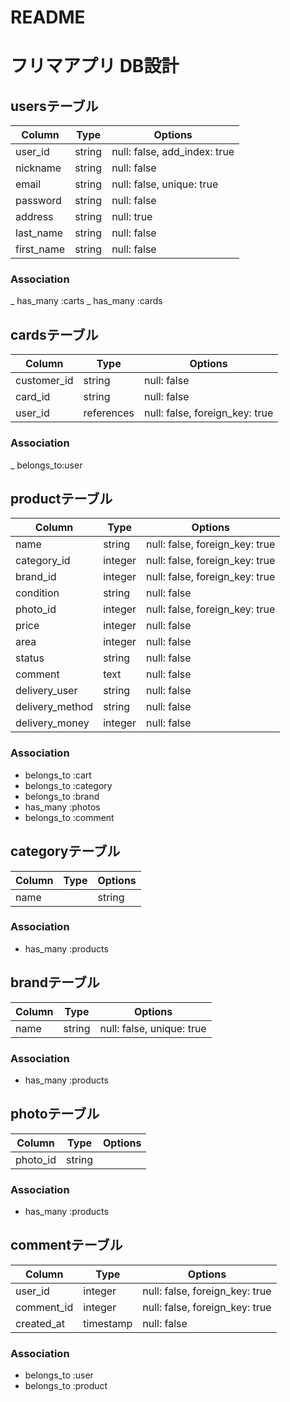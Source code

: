 # README

# フリマアプリ DB設計

## usersテーブル
|Column|Type|Options|
|------|----|-------|
|user_id|string|null: false, add_index: true|
|nickname|string|null: false|
|email|string|null: false, unique: true|
|password|string|null: false|
|address|string|null: true|
|last_name|string|null: false|
|first_name|string|null: false|
### Association
_ has_many :carts
_ has_many :cards


## cardsテーブル
|Column|Type|Options|
|------|----|-------|
|customer_id|string|null: false|
|card_id|string|null: false|
|user_id|references|null: false, foreign_key: true|
### Association
_ belongs_to:user

## productテーブル
|Column|Type|Options|
|------|----|-------|
|name|string|null: false, foreign_key: true|
|category_id|integer|null: false, foreign_key: true|
|brand_id|integer|null: false, foreign_key: true|
|condition|string|null: false|
|photo_id|integer|null: false, foreign_key: true|
|price|integer|null: false|
|area|integer|null: false|
|status|string|null: false|
|comment|text|null: false|
|delivery_user|string|null: false|
|delivery_method|string|null: false|
|delivery_money|integer|null: false|
### Association
- belongs_to :cart
- belongs_to :category
- belongs_to :brand
- has_many :photos
- belongs_to :comment

## categoryテーブル
|Column|Type|Options|
|------|----|-------|
|name||string|null: false, unique: true|
### Association
- has_many :products


## brandテーブル
|Column|Type|Options|
|------|----|-------|
|name|string|null: false, unique: true|
### Association
- has_many :products


## photoテーブル
|Column|Type|Options|
|------|----|-------|
|photo_id|string|
### Association
- has_many :products


## commentテーブル
|Column|Type|Options|
|------|----|-------|
|user_id|integer|null: false, foreign_key: true|
|comment_id|integer|null: false, foreign_key: true|
|created_at|timestamp|null: false|
### Association
- belongs_to :user
- belongs_to :product

